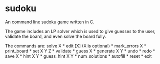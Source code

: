 # sudoku
An command line sudoku game written in C.

The game includes an LP solver which is used to give guesses to the user, validate the board, and even solve the board fully.


The commands are: solve X
	 * 						  edit [X] (X is optional)
	 * 						  mark_errors X
	 * 						  print_board
	 * 						  set X Y Z
	 * 						  validate
	 * 						  guess X
	 * 						  generate X Y
	 * 						  undo
	 * 						  redo
	 * 						  save X
	 * 						  hint X Y
	 * 						  guess_hint X Y
	 * 						  num_solutions
	 * 						  autofill
	 * 						  reset
	 * 						  exit
